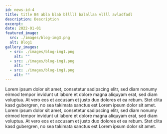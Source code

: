 ```yaml
---
id: news-id-4
title: title B4 abla blab blllll balallaa vllll avladfadl
description: Description
excerpt:
date: 2022-01-01
featured_image:
  src: ./images/blog-img3.png
  alt: Blog1
gallery_images:
  - src: ./images/blog-img1.png
    alt: ""
  - src: ./images/blog-img1.png
    alt: ""
  - src: ./images/blog-img1.png
    alt: ""
---
```


Lorem ipsum dolor sit amet, consetetur sadipscing elitr, sed diam nonumy eirmod tempor invidunt ut labore et dolore magna aliquyam erat, sed diam voluptua. At vero eos et accusam et justo duo dolores et ea rebum. Stet clita kasd gubergren, no sea takimata sanctus est Lorem ipsum dolor sit amet. Lorem ipsum dolor sit amet, consetetur sadipscing elitr, sed diam nonumy eirmod tempor invidunt ut labore et dolore magna aliquyam erat, sed diam voluptua. At vero eos et accusam et justo duo dolores et ea rebum. Stet clita kasd gubergren, no sea takimata sanctus est Lorem ipsum dolor sit amet.

